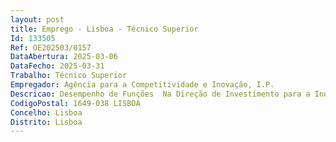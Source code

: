 ```yaml
--- 
layout: post
title: Emprego - Lisboa - Técnico Superior
Id: 133505
Ref: OE202503/0157
DataAbertura: 2025-03-06
DataFecho: 2025-03-31
Trabalho: Técnico Superior
Empregador: Agência para a Competitividade e Inovação, I.P.
Descricao: Desempenho de Funções  Na Direção de Investimento para a Inovação e Competitividade Empresarial, em Lisboa, Porto, Coimbra, Faro, Aveiro ou Viseu.Descrição de funções Realizar a verificação de todos os requisitos relacionados com a execução física e financeira de projetos de investimentos cofinanciados, bem como a avaliação do cumprimento dos objetivos propostos, envolvendo noessencial as seguintes tarefas • A análise do pedido de reembolso e das respetivas listagens de despesas • Verificação documental, contabilística e financeira do investimento realizado e do cumprimento das condições exigidas até à conclusão do investimento • Ações de acompanhamento e monitorização da execução dos projetos • Verificação da execução física da realização do investimento e do cumprimento das condições exigidas até à conclusão do investimento • A análise da execução do investimento e do cumprimento dos seus objetivos e impactos previstos • A análise e verificação do cumprimento das condições legais e das obrigações contratuais vigentes diretamente associadas ao projeto de investimento • Avaliação da situação económica e financeira da empresa • A identificação de eventuais anomalias e ou irregularidades e definição de procedimentos destinados à sua correção.
CodigoPostal: 1649-038 LISBOA
Concelho: Lisboa
Distrito: Lisboa
--- 
```

